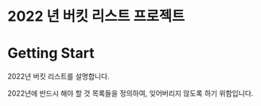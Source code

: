 # 2022 년 버킷 리스트 프로젝트

# Getting Start

2022년 버킷 리스트를 설명합니다.

2022년에 반드시 해야 할 것 목록들을 정의하여, 잊어버리지 않도록 하기 위함입니다.

